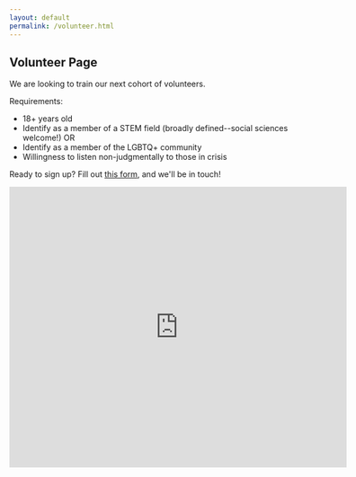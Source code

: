```yaml
---
layout: default
permalink: /volunteer.html
---
```


## Volunteer Page

We are looking to train our next cohort of volunteers.

Requirements:
- 18+ years old
- Identify as a member of a STEM field (broadly defined--social sciences welcome!) OR
- Identify as a member of the LGBTQ+ community
- Willingness to listen non-judgmentally to those in crisis

Ready to sign up? Fill out [this form](https://form.jotform.com/201655418668059),
and we'll be in touch!


<iframe src="https://docs.google.com/viewer?url=https://thrivelifeline.org/images/Volunteer.pdf&embedded=true" style="width:600px; height:500px;" frameborder="0"></iframe>
